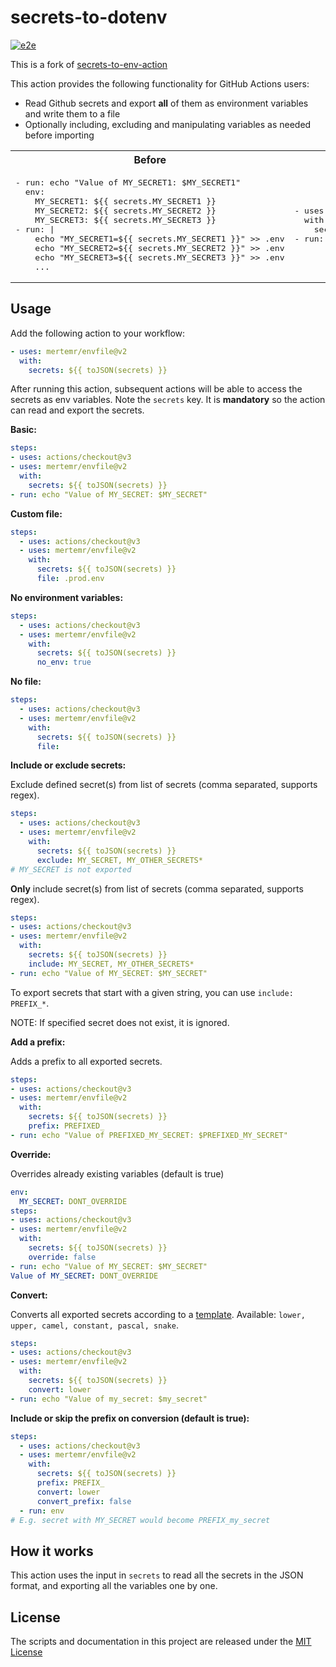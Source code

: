 # secrets-to-dotenv

[![e2e](https://github.com/mertemr/envfile/actions/workflows/e2e.yml/badge.svg)](https://github.com/mertemr/envfile/actions/workflows/e2e.yml)

This is a fork of [secrets-to-env-action](https://github.com/oNaiPs/secrets-to-env)

This action provides the following functionality for GitHub Actions users:

- Read Github secrets and export **all** of them as environment variables and write them to a file
- Optionally including, excluding and manipulating variables as needed before importing

<table>
<tr>
<th>
Before
</th>
<th>
After
</th>
</tr>
<tr>
<td>
<pre>
- run: echo "Value of MY_SECRET1: $MY_SECRET1"
  env:
    MY_SECRET1: ${{ secrets.MY_SECRET1 }}
    MY_SECRET2: ${{ secrets.MY_SECRET2 }}
    MY_SECRET3: ${{ secrets.MY_SECRET3 }}
- run: |
    echo "MY_SECRET1=${{ secrets.MY_SECRET1 }}" >> .env
    echo "MY_SECRET2=${{ secrets.MY_SECRET2 }}" >> .env
    echo "MY_SECRET3=${{ secrets.MY_SECRET3 }}" >> .env
    ...
</pre>
</td>

<td>
<pre>
- uses: mertemr/envfile@v2
  with:
    secrets: ${{ toJSON(secrets) }}
- run: echo "Value of MY_SECRET1: $MY_SECRET1"
</pre>
</td>

</tr>
</table>

## Usage

Add the following action to your workflow:

```yaml
- uses: mertemr/envfile@v2
  with:
    secrets: ${{ toJSON(secrets) }}
```

After running this action, subsequent actions will be able to access the secrets as env variables.
Note the `secrets` key. It is **mandatory** so the action can read and export the secrets.

**Basic:**

```yaml
steps:
- uses: actions/checkout@v3
- uses: mertemr/envfile@v2
  with:
    secrets: ${{ toJSON(secrets) }}
- run: echo "Value of MY_SECRET: $MY_SECRET"
```

**Custom file:**

```yaml
steps:
  - uses: actions/checkout@v3
  - uses: mertemr/envfile@v2
    with:
      secrets: ${{ toJSON(secrets) }}
      file: .prod.env
```

**No environment variables:**

```yaml
steps:
  - uses: actions/checkout@v3
  - uses: mertemr/envfile@v2
    with:
      secrets: ${{ toJSON(secrets) }}
      no_env: true
```

**No file:**

```yaml
steps:
  - uses: actions/checkout@v3
  - uses: mertemr/envfile@v2
    with:
      secrets: ${{ toJSON(secrets) }}
      file:
```

**Include or exclude secrets:**

Exclude defined secret(s) from list of secrets (comma separated, supports regex).

```yaml
steps:
  - uses: actions/checkout@v3
  - uses: mertemr/envfile@v2
    with:
      secrets: ${{ toJSON(secrets) }}
      exclude: MY_SECRET, MY_OTHER_SECRETS*
# MY_SECRET is not exported
```

**Only** include secret(s) from list of secrets (comma separated, supports regex).

```yaml
steps:
- uses: actions/checkout@v3
- uses: mertemr/envfile@v2
  with:
    secrets: ${{ toJSON(secrets) }}
    include: MY_SECRET, MY_OTHER_SECRETS*
- run: echo "Value of MY_SECRET: $MY_SECRET"
```

To export secrets that start with a given string, you can use `include: PREFIX_*`.

NOTE: If specified secret does not exist, it is ignored.

**Add a prefix:**

Adds a prefix to all exported secrets.

```yaml
steps:
- uses: actions/checkout@v3
- uses: mertemr/envfile@v2
  with:
    secrets: ${{ toJSON(secrets) }}
    prefix: PREFIXED_
- run: echo "Value of PREFIXED_MY_SECRET: $PREFIXED_MY_SECRET"
```

**Override:**

Overrides already existing variables (default is true)

```yaml
env:
  MY_SECRET: DONT_OVERRIDE
steps:
- uses: actions/checkout@v3
- uses: mertemr/envfile@v2
  with:
    secrets: ${{ toJSON(secrets) }}
    override: false
- run: echo "Value of MY_SECRET: $MY_SECRET"
Value of MY_SECRET: DONT_OVERRIDE
```

**Convert:**

Converts all exported secrets according to a [template](https://github.com/blakeembrey/change-case#core).
Available: `lower, upper, camel, constant, pascal, snake`.

```yaml
steps:
- uses: actions/checkout@v3
- uses: mertemr/envfile@v2
  with:
    secrets: ${{ toJSON(secrets) }}
    convert: lower
- run: echo "Value of my_secret: $my_secret"
```

**Include or skip the prefix on conversion (default is true):**

```yaml
steps:
  - uses: actions/checkout@v3
  - uses: mertemr/envfile@v2
    with:
      secrets: ${{ toJSON(secrets) }}
      prefix: PREFIX_
      convert: lower
      convert_prefix: false
  - run: env
# E.g. secret with MY_SECRET would become PREFIX_my_secret
```

## How it works

This action uses the input in `secrets` to read all the secrets in the JSON format, and exporting all the variables one by one.

## License

The scripts and documentation in this project are released under the [MIT License](LICENSE)
